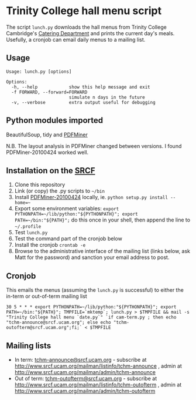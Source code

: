 Trinity College hall menu script
==========
The script `lunch.py` downloads the hall menus from Trinity College Cambridge's [Catering Department](http://www.trin.cam.ac.uk/index.php?pageid=52) and prints the current day's meals. Usefully, a cronjob can email daily menus to a mailing list.

Usage
-------
    Usage: lunch.py [options]
    
    Options:
      -h, --help            show this help message and exit
      -f FORWARD, --forward=FORWARD
                            simulate n days in the future
      -v, --verbose         extra output useful for debugging

Python modules imported
-------
BeautifulSoup, tidy and [PDFMiner](http://www.unixuser.org/~euske/python/pdfminer/index.html)

N.B. The layout analysis in PDFMiner changed between versions. I found PDFMiner-20100424 worked well.

Installation on the [SRCF](http://www.srcf.ucam.org/)
-------
1. Clone this repository
2. Link (or copy) the .py scripts to `~/bin`
3. Install [PDFMiner-20100424](http://pypi.python.org/pypi/pdfminer/20100424) locally, ie. `python setup.py install --home=~`
4. Export some environment variables: `export PYTHONPATH=~/lib/python:"${PYTHONPATH}"; export PATH=~/bin:"${PATH}";` do this once in your shell, then append the line to `~/.profile`
5. Test `lunch.py`
6. Test the command part of the cronjob below
7. Install the cronjob `crontab -e`
8. Browse to the administrative interface of the mailing list (links below, ask Matt for the password) and sanction your email address to post.

Cronjob
-------
This emails the menus (assuming the `lunch.py` is successful) to either the in-term or out-of-term mailing list

    30 5 * * * export PYTHONPATH=~/lib/python:"${PYTHONPATH}"; export PATH=~/bin:"${PATH}"; TMPFILE=`mktemp`; lunch.py > $TMPFILE && mail -s "Trinity College hall menu `date.py`" `if cam-term.py ; then echo "tchm-announce@srcf.ucam.org"; else echo "tchm-outofterm@srcf.ucam.org";fi;` < $TMPFILE

Mailing lists
-------

* In term: tchm-announce@srcf.ucam.org - subscribe at http://www.srcf.ucam.org/mailman/listinfo/tchm-announce , admin at http://www.srcf.ucam.org/mailman/admin/tchm-announce
* Out of term: tchm-outofterm@srcf.ucam.org - subscribe at http://www.srcf.ucam.org/mailman/listinfo/tchm-outofterm , admin at http://www.srcf.ucam.org/mailman/admin/tchm-outofterm
